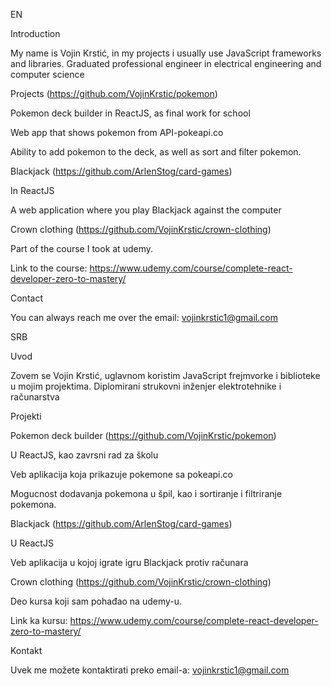 EN

Introduction

My name is Vojin Krstić, in my projects i usually use JavaScript frameworks and libraries. Graduated professional engineer in electrical engineering and computer science

Projects (https://github.com/VojinKrstic/pokemon)

Pokemon deck builder in ReactJS, as final work for school

Web app that shows pokemon from API-pokeapi.co

Ability to add pokemon to the deck, as well as sort and filter pokemon.

Blackjack (https://github.com/ArlenStog/card-games)

In ReactJS

A web application where you play Blackjack against the computer

Crown clothing (https://github.com/VojinKrstic/crown-clothing)

Part of the course I took at udemy.

Link to the course: https://www.udemy.com/course/complete-react-developer-zero-to-mastery/

Contact

You can always reach me over the email: vojinkrstic1@gmail.com

SRB

Uvod

Zovem se Vojin Krstić, uglavnom koristim JavaScript frejmvorke i biblioteke u mojim projektima. Diplomirani strukovni inženjer elektrotehnike i računarstva

Projekti

Pokemon deck builder (https://github.com/VojinKrstic/pokemon)

U ReactJS, kao zavrsni rad za školu

Veb aplikacija koja prikazuje pokemone sa pokeapi.co

Mogucnost dodavanja pokemona u špil, kao i sortiranje i filtriranje pokemona.

Blackjack (https://github.com/ArlenStog/card-games)

U ReactJS

Veb aplikacija u kojoj igrate igru Blackjack protiv računara

Crown clothing (https://github.com/VojinKrstic/crown-clothing)

Deo kursa koji sam pohađao na udemy-u.

Link ka kursu: https://www.udemy.com/course/complete-react-developer-zero-to-mastery/

Kontakt

Uvek me možete kontaktirati preko email-a: vojinkrstic1@gmail.com
